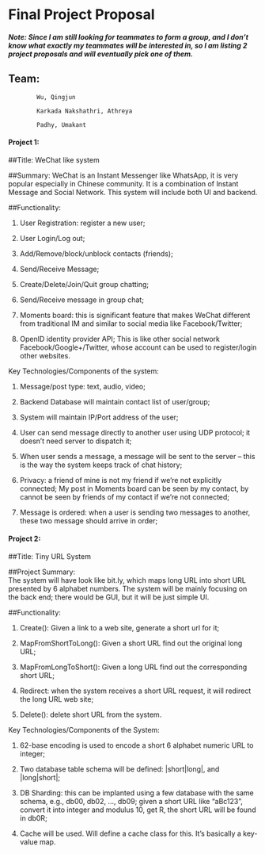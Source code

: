 # Final Project Proposal
##### Note: Since I am still looking for teammates to form a group, and I don’t know what exactly my teammates will be interested in, so I am listing 2 project proposals and will eventually pick one of them. 

## Team: 	
			Wu, Qingjun

			Karkada Nakshathri, Athreya

			Padhy, Umakant


#### Project 1: 

##Title: WeChat like system

##Summary: 
WeChat is an Instant Messenger like WhatsApp, it is very popular especially in Chinese community. It is a combination of Instant Message and Social Network. This system will include both UI and backend. 

##Functionality: 

1.	User Registration: register a new user;

2.	User Login/Log out;

3.	Add/Remove/block/unblock contacts (friends);

4.	Send/Receive Message;

5.	Create/Delete/Join/Quit group chatting;

6.	Send/Receive message in group chat;

7.	Moments board: this is significant feature that makes WeChat different from traditional IM and similar to social media like Facebook/Twitter;

8.	OpenID identity provider API; This is like other social network Facebook/Google+/Twitter, whose account can be used to register/login other websites.

Key Technologies/Components of the system:

1.	Message/post type: text, audio, video;

2.	Backend Database will maintain contact list of user/group;

3.	System will maintain IP/Port address of the user;

4.	User can send message directly to another user using UDP protocol; it doesn’t need server to dispatch it;

5.	When user sends a message, a message will be sent to the server – this is the way the system keeps track of chat history;

6.	Privacy: a friend of mine is not my friend if we’re not explicitly connected; My post in Moments board can be seen by my contact, by cannot be seen by friends of my contact if we’re not connected;

7.	Message is ordered: when a user is sending two messages to another, these two message should arrive in order; 

#### Project 2: 

##Title: Tiny URL System

##Project Summary:   
The system will have look like bit.ly, which maps long URL into short URL presented by 6 alphabet numbers.  The system will be mainly focusing on the back end; there would be GUI, but it will be just simple UI. 

##Functionality: 

1.	Create(): Given a link to a web site, generate a short url for it;

2.	MapFromShortToLong(): Given a short URL find out the original long URL;

3.	MapFromLongToShort(): Given a long URL find out the corresponding short URL;

4.	Redirect: when the system receives a short URL request, it will redirect the long URL web site;

5.	Delete(): delete short URL from the system. 

Key Technologies/Components of the System: 

1.	62-base encoding is used to encode a short 6 alphabet numeric  URL to integer;  

2.	Two database table schema will be defined: |short|long|, and |long|short|;

3.	DB Sharding: this can be implanted using a few database with the same schema, e.g., db00, db02, …, db09;  given a short URL like “aBc123”, convert it into integer and modulus 10, get R, the short URL will be found in db0R; 

4.	Cache will be used. Will define a cache class for this. It’s basically a key-value map.

